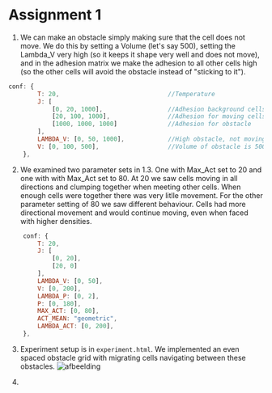 # Assignment 1 

1. We can make an obstacle simply making sure that the cell does not move. We do this by setting a Volume (let's say 500), setting the Lambda_V very high (so it keeps it shape very well and does not move), and in the adhesion matrix we make the adhesion to all other cells high (so the other cells will avoid the obstacle instead of "sticking to it").
```js
conf: {
        T: 20,                              //Temperature
        J: [
            [0, 20, 1000],                  //Adhesion background cells
            [20, 100, 1000],                //Adhesion for moving cells
            [1000, 1000, 1000]              //Adhesion for obstacle
        ],                                  
        LAMBDA_V: [0, 50, 1000],            //High obstacle, not moving
        V: [0, 100, 500],                   //Volume of obstacle is 500
    },
```

2. We examined two parameter sets in 1.3. One with Max_Act set to 20 and one with with Max_Act set to 80. At 20 we saw cells moving in all directions and clumping together when meeting other cells. When enough cells were together there was very litlle movement. For the other parameter setting of 80 we saw different behaviour. Cells had more directional movement and would continue moving, even when faced with higher densities.
```js
    conf: {
        T: 20,                              
        J: [
            [0, 20],                  
            [20, 0]                    
        ],                                  
        LAMBDA_V: [0, 50],   
        V: [0, 200],
        LAMBDA_P: [0, 2],
        P: [0, 180],
        MAX_ACT: [0, 80],
        ACT_MEAN: "geometric",
        LAMBDA_ACT: [0, 200],               
    },
```

3. Experiment setup is in `experiment.html`. We implemented an even spaced obstacle grid with migrating cells navigating between these obstacles.
 ![afbeelding](https://github.com/user-attachments/assets/da09e6b7-47d8-48d3-b834-b812de317a6b)


5. 
